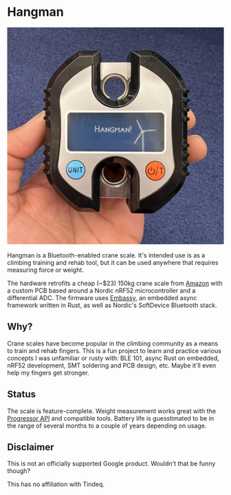 # Hangman

<p align="center">
  <img src ="assets/assembled.jpg" width="600" alt="Assembled prototype P1.0 unit">
</p>

Hangman is a Bluetooth-enabled crane scale. It's intended use is as a climbing training and rehab
tool, but it can be used anywhere that requires measuring force or weight.

The hardware retrofits a cheap (~$23) 150kg crane scale from [Amazon][Amazon scale] with a custom
PCB based around a Nordic nRF52 microcontroller and a differential ADC. The firmware uses [Embassy][Embassy],
an embedded async framework written in Rust, as well as Nordic's SoftDevice Bluetooth stack.

## Why?

Crane scales have become popular in the climbing community as a means to train and rehab fingers.
This is a fun project to learn and practice various concepts I was unfamiliar or rusty with: BLE
101, async Rust on embedded, nRF52 development, SMT soldering and PCB design, etc. Maybe it'll even
help my fingers get stronger.

## Status

The scale is feature-complete. Weight measurement works great with the [Progressor API][API] and
compatible tools. Battery life is guesstimated to be in the range of several months to a couple of
years depending on usage.

## Disclaimer

This is not an officially supported Google product. Wouldn't that be funny though?

This has no affiliation with Tindeq.

[Amazon scale]: https://www.amazon.com/dp/B07MTFXSJW
[API]: https://tindeq.com/progressor_api/
[Embassy]: https://embassy.dev/
